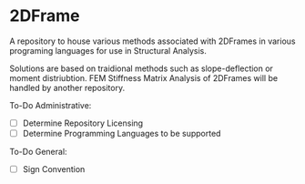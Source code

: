 # 2DFrame
A repository to house various methods associated with 2DFrames in various programing languages for use in Structural Analysis.

Solutions are based on traidional methods such as slope-deflection or moment distriubtion. FEM Stiffness Matrix Analysis of 2DFrames will be handled by another repository.

To-Do Administrative:

- [ ] Determine Repository Licensing
- [ ] Determine Programming Languages to be supported

To-Do General:

- [ ] Sign Convention
